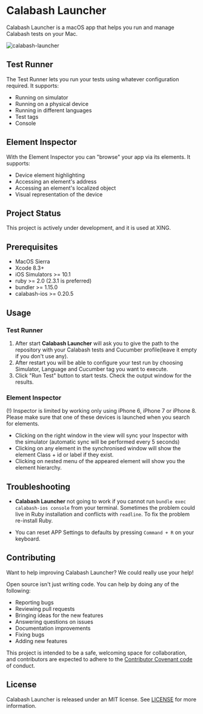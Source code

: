 # Calabash Launcher

Calabash Launcher is a macOS app that helps you run and manage Calabash tests on your Mac.

![calabash-launcher](https://user-images.githubusercontent.com/4190298/31447991-9ea646a2-aea3-11e7-9b4e-353399805409.png)

## Test Runner

The Test Runner lets you run your tests using whatever configuration required. It supports:

- Running on simulator
- Running on a physical device
- Running in different languages
- Test tags
- Console

## Element Inspector

With the Element Inspector you can "browse" your app via its elements. It supports:

- Device element highlighting
- Accessing an element's address
- Accessing an element's localized object
- Visual representation of the device

## Project Status

This project is actively under development, and it is used at XING.

## Prerequisites

- MacOS Sierra
- Xcode 8.3+
- iOS Simulators >= 10.1
- ruby >= 2.0 (2.3.1 is preferred)
- bundler >= 1.15.0
- calabash-ios >= 0.20.5

## Usage

### Test Runner

1. After start **Calabash Launcher** will ask you to give the path to the repository with your Calabash tests and Cucumber profile(leave it empty if you don't use any).
2. After restart you will be able to configure your test run by choosing Simulator, Language and Cucumber tag you want to execute.
3. Click "Run Test" button to start tests. Check the output window for the results.

### Element Inspector

(!) Inspector is limited by working only using iPhone 6, iPhone 7 or iPhone 8. Please make sure that one of these devices is launched when you search for elements.

- Clicking on the right window in the view will sync your Inspector with the simulator (automatic sync will be performed every 5 seconds)
- Clicking on any element in the synchronised window will show the element Class + id or label if they exist.
- Clicking on nested menu of the appeared element will show you the element hierarchy.

## Troubleshooting

- **Calabash Launcher** not going to work if you cannot run `bundle exec calabash-ios console` from your terminal. 
Sometimes the problem could live in Ruby installation and conflicts with `readline`. To fix the problem re-install Ruby.

- You can reset APP Settings to defaults by pressing `Command + R` on your keyboard.

## Contributing
Want to help improving Calabash Launcher? We could really use your help!

Open source isn't just writing code. You can help by doing any of the following:

- Reporting bugs
- Reviewing pull requests
- Bringing ideas for the new features
- Answering questions on issues
- Documentation improvements
- Fixing bugs
- Adding new features

This project is intended to be a safe, welcoming space for collaboration, and contributors are expected to adhere to the [Contributor Covenant code](http://contributor-covenant.org/) of conduct.

## License

Calabash Launcher is released under an MIT license. See [LICENSE](LICENSE) for more information.
